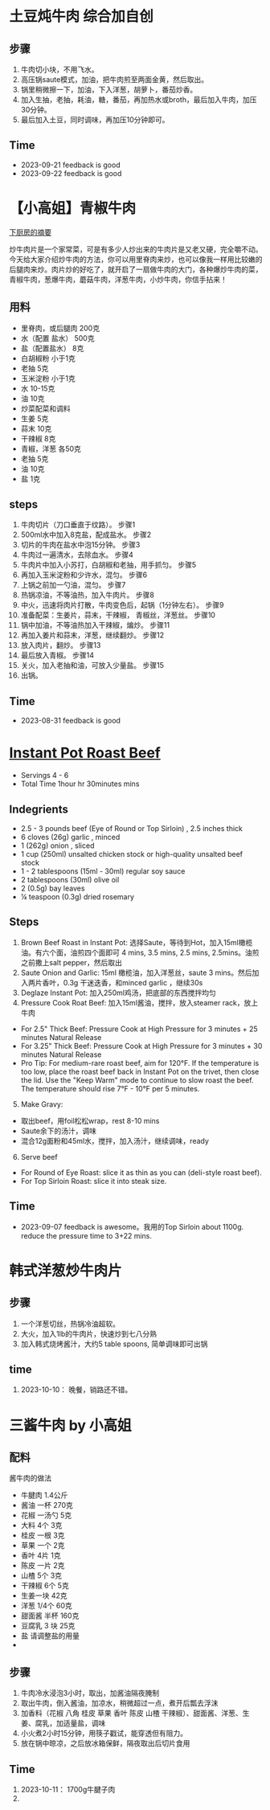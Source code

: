 # 土豆炖牛肉 综合加自创

## 步骤
1. 牛肉切小块，不用飞水。
2. 高压锅saute模式，加油，把牛肉煎至两面金黄，然后取出。
3. 锅里稍微擦一下，加油，下入洋葱，胡萝卜，番茄炒香。
4. 加入生抽，老抽，耗油，糖，番茄，再加热水或broth，最后加入牛肉，加压30分钟。
5. 最后加入土豆，同时调味，再加压10分钟即可。
## Time
- 2023-09-21 feedback is good
- 2023-09-22 feedback is good


# 【小高姐】青椒牛肉
[下厨房的摘要](https://www.xiachufang.com/recipe/104558234/)

炒牛肉片是一个家常菜，可是有多少人炒出来的牛肉片是又老又硬，完全嚼不动。今天给大家介绍炒牛肉的方法，你可以用里脊肉来炒，也可以像我一样用比较嫩的后腿肉来炒。肉片炒的好吃了，就开启了一扇做牛肉的大门，各种爆炒牛肉的菜，青椒牛肉，葱爆牛肉，蘑菇牛肉，洋葱牛肉，小炒牛肉，你信手拈来！
## 用料  
* 里脊肉，或后腿肉      200克   
* 水（配置 盐水）       500克
* 盐（配置盐水）        8克
* 白胡椒粉      小于1克
* 老抽  5克
* 玉米淀粉      小于1克
* 水    10-15克
* 油    10克
* 炒菜配菜和调料
* 生姜  5克
* 蒜末  10克
* 干辣椒        8克
* 青椒，洋葱    各50克
* 老抽  5克
* 油    10克
* 盐    1克



## steps
1. 牛肉切片（刀口垂直于纹路）。 步骤1
2. 500ml水中加入8克盐，配成盐水。 步骤2
3. 切片的牛肉在盐水中泡15分钟。 步骤3
4. 牛肉过一遍清水，去除血水。 步骤4
5. 牛肉片中加入小苏打，白胡椒和老抽，用手抓匀。 步骤5
6. 再加入玉米淀粉和少许水，混匀。 步骤6
7. 上锅之前加一勺油，混匀。 步骤7
8. 热锅凉油，不等油热，加入牛肉片。 步骤8
9. 中火，迅速将肉片打散，牛肉变色后，起锅（1分钟左右）。 步骤9
10. 准备配菜：生姜片，蒜末，干辣椒， 青椒丝，洋葱丝。 步骤10 
11. 锅中加油，不等油热加入干辣椒，煸炒。 步骤11 
12. 再加入姜片和蒜末，洋葱，继续翻炒。 步骤12 
13. 放入肉片，翻炒。 步骤13 
14. 最后放入青椒。 步骤14 
15. 关火，加入老抽和油，可放入少量盐。 步骤15 
16. 出锅。

## Time
- 2023-08-31 feedback is good

# [Instant Pot Roast Beef](https://www.pressurecookrecipes.com/instant-pot-roast-beef/)

- Servings 4 - 6
- Total Time 1hour hr 30minutes mins

## Indegrients
- 2.5 - 3 pounds beef (Eye of Round or Top Sirloin) , 2.5 inches thick
- 6 cloves (26g) garlic , minced
- 1 (262g) onion , sliced
- 1 cup (250ml) unsalted chicken stock or high-quality unsalted beef stock
- 1 - 2 tablespoons (15ml - 30ml) regular soy sauce
- 2 tablespoons (30ml) olive oil
- 2 (0.5g) bay leaves
- ¼ teaspoon (0.3g) dried rosemary

## Steps
1. Brown Beef Roast in Instant Pot: 选择Saute，等待到Hot，加入15ml橄榄油。有六个面，油煎四个面即可 4 mins, 3.5 mins, 2.5 mins, 2.5mins。油煎之前撒上salt pepper，然后取出
2. Saute Onion and Garlic: 15ml 橄榄油，加入洋葱丝，saute 3 mins。然后加入两片香叶，0.3g 干迷迭香，和minced garlic ，继续30s
3. Deglaze Instant Pot: 加入250ml鸡汤，把底部的东西搅拌均匀
4. Pressure Cook Roat Beef: 加入15ml酱油，搅拌，放入steamer rack，放上牛肉
  - For 2.5" Thick Beef: Pressure Cook at High Pressure for 3 minutes + 25 minutes Natural Release
  - For 3.25" Thick Beef: Pressure Cook at High Pressure for 3 minutes + 30 minutes Natural Release
  - Pro Tip: For medium-rare roast beef, aim for 120°F. If the temperature is too low, place the roast beef back in Instant Pot on the trivet, then close the lid. Use the "Keep Warm" mode to continue to slow roast the beef. The temperature should rise 7°F - 10°F per 5 minutes.
5. Make Gravy: 
  - 取出beef，用foil松松wrap，rest 8-10 mins
  - Saute余下的汤汁，调味
  - 混合12g面粉和45ml水，搅拌，加入汤汁，继续调味，ready
6. Serve beef
  - For Round of Eye Roast: slice it as thin as you can (deli-style roast beef).
  - For Top Sirloin Roast: slice it into steak size.

## Time
- 2023-09-07 feedback is awesome。我用的Top Sirloin about 1100g. reduce the pressure time to 3+22 mins.


# 韩式洋葱炒牛肉片

## 步骤
1. 一个洋葱切丝，热锅冷油超软。
2. 大火，加入1lb的牛肉片，快速炒到七八分熟
3. 加入韩式烧烤酱汁，大约5 table spoons, 简单调味即可出锅

## time
1. 2023-10-10： 晚餐，销路还不错。

# 三酱牛肉 by 小高姐

## 配料
酱牛肉的做法
- 牛腱肉 1.4公斤
- 酱油 一杯 270克
- 花椒 一汤勺 5克
- 大料 4个 3克
- 桂皮 一根 3克
- 草果 一个 2克
- 香叶 4片 1克
- 陈皮 一片 2克
- 山楂 5个 3克
- 干辣椒 6个 5克
- 生姜一块 42克
- 洋葱 1/4个 60克
- 甜面酱 半杯 160克
- 豆腐乳 3 块 25克
- 盐 请调整盐的用量
- 
## 步骤
1. 牛肉冷水浸泡3小时，取出，加酱油隔夜腌制
2. 取出牛肉，倒入酱油，加凉水，稍微超过一点，煮开后瓢去浮沫
3. 加香料（花椒 八角 桂皮 草果 香叶 陈皮 山楂 干辣椒）、甜面酱、洋葱、生姜、腐乳，加适量盐，调味
4. 小火煮2小时15分钟，用筷子戳试，能穿透但有阻力。
5. 放在锅中晾凉，之后放冰箱保鲜，隔夜取出后切片食用

## Time
1. 2023-10-11： 1700g牛腱子肉
2. 